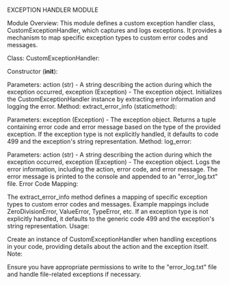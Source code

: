 EXCEPTION HANDLER MODULE

Module Overview:
This module defines a custom exception handler class, CustomExceptionHandler, which captures and logs exceptions. It provides a mechanism to map specific exception types to custom error codes and messages.

Class: CustomExceptionHandler:

Constructor (__init__):

Parameters: action (str) - A string describing the action during which the exception occurred, exception (Exception) - The exception object.
Initializes the CustomExceptionHandler instance by extracting error information and logging the error.
Method: extract_error_info (staticmethod):

Parameters: exception (Exception) - The exception object.
Returns a tuple containing error code and error message based on the type of the provided exception. If the exception type is not explicitly handled, it defaults to code 499 and the exception's string representation.
Method: log_error:

Parameters: action (str) - A string describing the action during which the exception occurred, exception (Exception) - The exception object.
Logs the error information, including the action, error code, and error message. The error message is printed to the console and appended to an "error_log.txt" file.
Error Code Mapping:

The extract_error_info method defines a mapping of specific exception types to custom error codes and messages.
Example mappings include ZeroDivisionError, ValueError, TypeError, etc.
If an exception type is not explicitly handled, it defaults to the generic code 499 and the exception's string representation.
Usage:

Create an instance of CustomExceptionHandler when handling exceptions in your code, providing details about the action and the exception itself.
Note:

Ensure you have appropriate permissions to write to the "error_log.txt" file and handle file-related exceptions if necessary.
